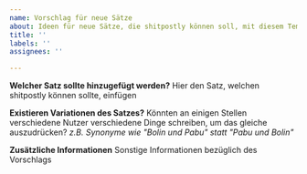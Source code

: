 ```yaml
---
name: Vorschlag für neue Sätze
about: Ideen für neue Sätze, die shitpostly können soll, mit diesem Template vorschlagen
title: ''
labels: ''
assignees: ''

---
```


**Welcher Satz sollte hinzugefügt werden?**
Hier den Satz, welchen shitpostly können sollte, einfügen

**Existieren Variationen des Satzes?**
Könnten an einigen Stellen verschiedene Nutzer verschiedene Dinge schreiben, um das gleiche auszudrücken?
*z.B. Synonyme wie "Bolin und Pabu" statt "Pabu und Bolin"*

**Zusätzliche Informationen**
Sonstige Informationen bezüglich des Vorschlags
